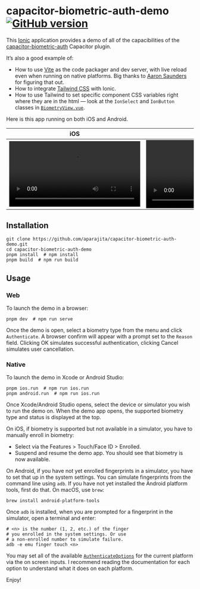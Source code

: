 <div class="markdown-body">

# capacitor-biometric-auth-demo&nbsp;&nbsp;[![GitHub version](https://badge.fury.io/gh/aparajita%2Fcapacitor-biometric-auth-demo.svg)](https://badge.fury.io/gh/aparajita%2Fcapacitor-biometric-auth-demo)

This [Ionic](https://ionicframework.com) application provides a demo of all of the capacibilities of the [capacitor-biometric-auth](https://github.com/aparajita/capacitor-biometric-auth) Capacitor plugin.

It’s also a good example of:

- How to use [Vite](https://vitejs.dev) as the code packager and dev server, with live reload even when running on native platforms. Big thanks to [Aaron Saunders](https://www.youtube.com/c/AaronSaundersCI) for figuring that out.
- How to integrate [Tailwind CSS](https://tailwindcss.com) with Ionic.
- How to use Tailwind to set specific component CSS variables right where they are in the html — look at the `IonSelect` and `IonButton` classes in [`BiometryView.vue`](./src/components/BiometryView.vue).

Here is this app running on both iOS and Android.

| iOS                                                                                                                            | Android                                                                                                                        |
| ------------------------------------------------------------------------------------------------------------------------------ | ------------------------------------------------------------------------------------------------------------------------------ |
| <video src="https://user-images.githubusercontent.com/22218/177023147-1f9abce4-2dc3-4157-8bf1-d8d9fdba3977.mp4" width="352" /> | <video src="https://user-images.githubusercontent.com/22218/177023168-d7c18a4b-a2f9-49f9-ae39-40884219c128.mp4" width="365" /> |

## Installation

```shell
git clone https://github.com/aparajita/capacitor-biometric-auth-demo.git
cd capacitor-biometric-auth-demo
pnpm install  # npm install
pnpm build  # npm run build
```

## Usage

### Web

To launch the demo in a browser:

```shell
pnpm dev  # npm run serve
```

Once the demo is open, select a biometry type from the menu and click `Authenticate`. A browser confirm will appear with a prompt set to the `Reason` field. Clicking OK simulates successful authentication, clicking Cancel simulates user cancellation.

### Native

To launch the demo in Xcode or Android Studio:

```shell
pnpm ios.run  # npm run ios.run
pnpm android.run  # npm run ios.run
```

Once Xcode/Android Studio opens, select the device or simulator you wish to run the demo on. When the demo app opens, the supported biometry type and status is displayed at the top.

On iOS, if biometry is supported but not available in a simulator, you have to manually enroll in biometry:

- Select via the Features > Touch/Face ID > Enrolled.
- Suspend and resume the demo app. You should see that biometry is now available.

On Android, if you have not yet enrolled fingerprints in a simulator, you have to set that up in the system settings. You can simulate fingerprints from the command line using `adb`. If you have not yet installed the Android platform tools, first do that. On macOS, use `brew`:

```shell
brew install android-platform-tools
```

Once `adb` is installed, when you are prompted for a fingerprint in the simulator, open a terminal and enter:

```shell
# <n> is the number (1, 2, etc.) of the finger
# you enrolled in the system settings. Or use
# a non-enrolled number to simulate failure.
adb -e emu finger touch <n>
```

You may set all of the available [`AuthenticateOptions`](https://github.com/aparajita/capacitor-biometric-auth/blob/main/src/definitions.ts#L36) for the current platform via the on screen inputs. I recommend reading the documentation for each option to understand what it does on each platform.

Enjoy!

</div>
